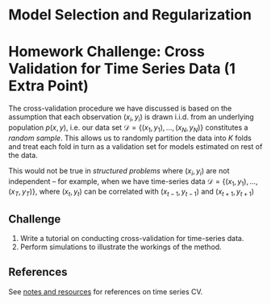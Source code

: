 # Model Selection and Regularization
# Homework Challenge: Cross Validation for Time Series Data (1 Extra Point)


The cross-validation procedure we have discussed is based on the assumption that each observation $(x_i,y_i)$ is drawn i.i.d. from an underlying population $p(x,y)$, i.e. our data set $\mathcal{D}=\left\{ \left(x_{1},y_{1}\right),\ldots,\left(x_{N},y_{N}\right)\right\}$ constitutes a *random sample*. This allows us to randomly partition the data into $K$ folds and treat each fold in turn as a validation set for models estimated on rest of the data. 

This would not be true in *structured problems* where $\left(x_{i},y_{i}\right)$ are not independent – for example, when we have time-series data $\mathcal{D}=\left\{ \left(x_{1},y_{1}\right),\ldots,\left(x_{T},y_{T}\right)\right\}$, where $\left(x_{t},y_{t}\right)$ can be correlated with $\left(x_{t-1},y_{t-1}\right)$ and $\left(x_{t+1},y_{t+1}\right)$

## Challenge

1. Write a tutorial on conducting cross-validation for time-series data.
2. Perform simulations to illustrate the workings of the method. 

## References

See [notes and resources](https://github.com/jiamingmao/data-analysis/blob/master/Materials/Model%20Selection%20and%20Regularization/notes%20and%20resources.md) for references on time series CV. 